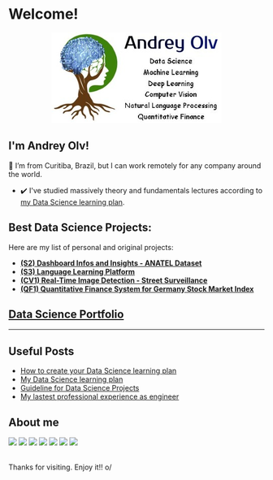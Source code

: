 # Welcome!

<p align="center">
<img src="/img/logofull3.jpg">
</p>

## I'm Andrey Olv!

:house_with_garden: I’m from Curitiba, Brazil, but I can work remotely for any company around the world.

* :heavy_check_mark: I've studied massively theory and fundamentals lectures according to [my Data Science learning plan](https://github.com/andreyolv/learning).

## Best Data Science Projects:
Here are my list of personal and original projects:
* [**(S2) Dashboard Infos and Insights - ANATEL Dataset**](https://github.com/andreyolv/portfolio/tree/main/(S2)%20Dashboard%20Infos%20and%20Insights%20-%20ANATEL%20Dataset)
* [**(S3) Language Learning Platform**](https://github.com/andreyolv/portfolio/tree/main/(S3)%20Language%20Learning%20Platform)
* [**(CV1) Real-Time Image Detection - Street Surveillance**](https://github.com/andreyolv/portfolio/tree/main/(CV1)%20Real-Time%20Image%20Detection%20-%20Street%20Surveillance)
* [**(QF1) Quantitative Finance System for Germany Stock Market Index**](https://github.com/andreyolv/portfolio/tree/main/(QF1)%20Quantitative%20Finance%20System%20for%20Germany%20Stock%20Market%20Index)

## [Data Science Portfolio](https://github.com/andreyolv/portfolio)

---
## Useful Posts
<!-- BLOG-POST-LIST:START -->
* [How to create your Data Science learning plan]()
* [My Data Science learning plan](https://github.com/andreyolv/learning)
* [Guideline for Data Science Projects](https://docs.google.com/document/d/1l-bpaknqHLWqg7dKV7HBcOUKhQeWrJCJGNwrxoTesfA/edit?usp=sharing)
* [My lastest professional experience as engineer](https://andreyolv.github.io/#experience) 

<!-- BLOG-POST-LIST:END -->

## About me
<div>
<a href="https://www.linkedin.com/in/andreyolv/"><img src="https://img.shields.io/badge/-LinkedIn-%230077B5?style=for-the-badge&logo=linkedin&logoColor=white"></a> 
<a href="https://www.kaggle.com/andreyolv"><img src="https://img.shields.io/badge/Kaggle-20BEFF?style=for-the-badge&logo=Kaggle&logoColor=white"></a>
<a href="https://github.com/andreyolv"><img src="https://img.shields.io/badge/GitHub-100000?style=for-the-badge&logo=github&logoColor=white"></a>
<a href="https://www.upwork.com/freelancers/~01714fec929b2ee91f?viewMode=1"><img src="https://img.shields.io/badge/UpWork-6FDA44?style=for-the-badge&logo=Upwork&logoColor=white"></a>
<a href="https://andreyolv.github.io/"><img src="https://img.shields.io/badge/website-000000?style=for-the-badge&logo=About.me&logoColor=white"></a>
<a href="https://andreyolv.medium.com/"><img src="https://img.shields.io/badge/Medium-12100E?style=for-the-badge&logo=medium&logoColor=white"></a>
<a href="https://www.youtube.com/channel/UCECtmPR-VkdFjyTJPakPtlw"><img src="https://img.shields.io/badge/YouTube-FF0000?style=for-the-badge&logo=youtube&logoColor=white"></a> 

  
</div>
<br />

Thanks for visiting.
Enjoy it!! o/
